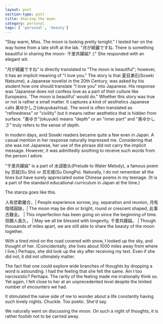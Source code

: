 ```yaml
---
layout: post
section-type: post
title: Sharing the moon
category: personal
tags: [ 'personal', 'beauty']
---
```

"Stay warm, Miss. The moon is looking pretty tonight." I texted her on the way home from a late shift at the lab.
"月が綺麗ですね. There is something beautiful in sharing the moon- 千里共嬋娟? :)" She responded with an elegant wit. 

"月が綺麗ですね" is directly translated to "The moon is beautiful"; however, it has an implicit meaning of "I love you." 
The story is that 夏目漱石(Soseki Natsume), a Japanese novelist in the 20th Century, was asked by his student how one should translate "I love you" into Japanese.
His response was "Japanese does not confess love as a part of their culture like Europeans. 'The moon is beautiful' would do."
Whether this story was true or not is rather a small matter. It captures a kind of aesthetics Japanese calls 奥ゆかしさ(okuyukashisa). 
The word is often translated as "refinedness" or "civility" but it means rather aesthetics that is hidden from surface.
"奥ゆき"(okuyuki) means "depth" or an "inner part" and "奥ゆかしさ" truly refers to the sense of depth. 

In modern days, avid Soseki readers became quite a few even in Japan. A casual mention in her response naturally impressed me.
Considering that she was not Japanese, her use of the phrase did not carry the implicit message. 
However, it was admittedly soothing to receive such words from the person I adore.

"千里共嬋娟" is a part of 水调歌头(Prelude to Water Melody), a famous poem by 苏轼(Su Shi) or 苏东坡(Su DongPo). 
Naturally, I do not remember all the lines but have surely appreciated some Chinese poems in my teenage. 
(It is a part of the standard educational curriculum in Japan at the time.) 

The stanza goes like this.

人有悲歡離合，| People experience sorrow, joy, separation and reunion,
月有陰晴圓缺，| The moon may be dim or bright, round or crescent shaped,
此事古難全。 | This imperfection has been going on since the beginning of time.
但願人長久， | May we all be blessed with longevity,
千里共嬋娟。 | Though thousands of miles apart, we are still able to share the beauty of the moon together.


With a tired mind on the road covered with snow, I looked up the sky, and thought of her. 
(Coincidentally, she lives about 1000 miles away from where I live.)
Perhaps, she did look up the sky after receiving my text. Even if she did not, it did not ultimately matter.

The fact that one could explore wide branches of thoughts by dropping a word is astounding. 
I had the feeling that she felt the same. Am I too narcissistic? 
Perhaps. The rarity of the feeling made me irrationally think so.
Yet again, I felt close to her at an unprecedented level despite the limited number of encounters we had.

It stimulated the naive side of me to wonder about a life constantly having such lovely nights.
Chuckle. Too poetic. She'd say.


We naturally went on discussing the moon. On such a night of thoughts, it is rather foolish not to be carried away.
